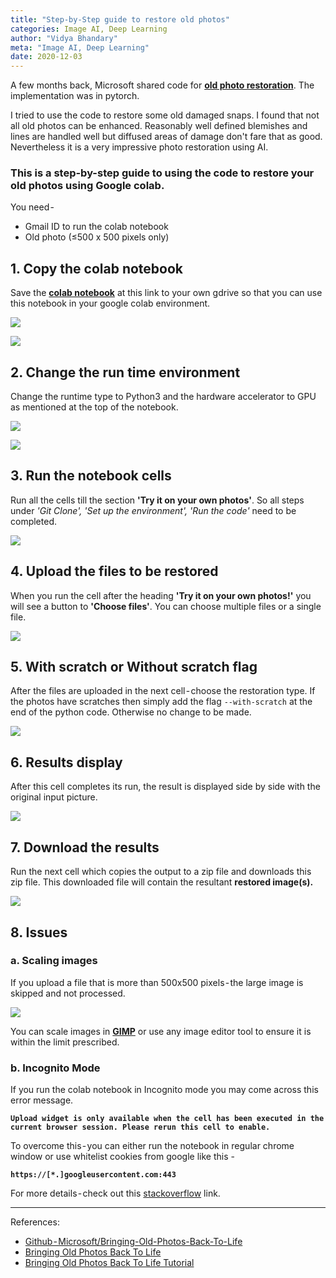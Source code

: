 ```yaml
---
title: "Step-by-Step guide to restore old photos"
categories: Image AI, Deep Learning
author: "Vidya Bhandary"
meta: "Image AI, Deep Learning"
date: 2020-12-03
---
```


A few months back, Microsoft shared code for **[old photo restoration](https://github.com/microsoft/Bringing-Old-Photos-Back-to-Life)**. The implementation was in pytorch. 

I tried to use the code to restore some old damaged snaps. I found that not all old photos can be enhanced. Reasonably well defined blemishes and lines are handled well but diffused areas of damage don't fare that as good.
Nevertheless it is a very impressive photo restoration using AI.

### This is a step-by-step guide to using the code to restore your old photos using Google colab.

You need - 
- Gmail ID to run the colab notebook
- Old photo (≤500 x 500 pixels only)

## 1. Copy the colab notebook 
Save the **[colab notebook](https://colab.research.google.com/drive/1NEm6AsybIiC5TwTU_4DqDkQO0nFRB-uA?usp=sharing#scrollTo=LMnje_NWj24x)** at this link to your own gdrive so that you can use this notebook in your google colab environment.

![](https://raw.githubusercontent.com/vidyabhandary/blog/master/images/i0_Save.png)

![](https://raw.githubusercontent.com/vidyabhandary/blog/master/images/i1_Save_Copy_In_Drive.png)

## 2. Change the run time environment

Change the runtime type to Python3 and the hardware accelerator to GPU as mentioned at the top of the notebook.

![](https://raw.githubusercontent.com/vidyabhandary/blog/master/images/i2_GPU_Runtime_1.png)

![](https://raw.githubusercontent.com/vidyabhandary/blog/master/images/i2_GPU_Runtime_2.png)

## 3. Run the notebook cells

Run all the cells till the section **'Try it on your own photos'**. So all steps under *'Git Clone', 'Set up the environment', 'Run the code'* need to be completed.

![](https://raw.githubusercontent.com/vidyabhandary/blog/master/images/i4_Run_Till_Here.png)

## 4. Upload the files to be restored

When you run the cell after the heading **'Try it on your own photos!'** you will see a button to **'Choose files'**. You can choose multiple files or a single file.

![](https://raw.githubusercontent.com/vidyabhandary/blog/master/images/i5_Choose_files.png)

## 5. With scratch or Without scratch flag

After the files are uploaded in the next cell - choose the restoration type. If the photos have scratches then simply add the flag `--with-scratch` at the end of the python code. Otherwise no change to be made.

![](https://raw.githubusercontent.com/vidyabhandary/blog/master/images/i6_Choose_scratch_flag.png)

## 6. Results display

After this cell completes its run, the result is displayed side by side with the original input picture.

![](https://raw.githubusercontent.com/vidyabhandary/blog/master/images/i7_Result_Photo_side_by_side.png)

## 7. Download the results

Run the next cell which copies the output to a zip file and downloads this zip file. This downloaded file will contain the resultant **restored image(s).**

![](https://raw.githubusercontent.com/vidyabhandary/blog/master/images/i8_download_res.png)

## 8. Issues

### a. Scaling images

If you upload a file that is more than 500x500 pixels - the large image is skipped and not processed.

![](https://raw.githubusercontent.com/vidyabhandary/blog/master/images/i9_Error_Big_Image.png)

You can scale images in **[GIMP](https://docs.gimp.org/2.6/en/gimp-tutorial-quickie-scale.html)** or use any image editor tool to ensure it is within the limit prescribed.

### b. Incognito Mode

If you run the colab notebook in Incognito mode you may come across this error message.

**`Upload widget is only available when the cell has been executed in the current browser session. Please rerun this cell to enable.`**

To overcome this - you can either run the notebook in regular chrome window or use whitelist cookies from google like this -

**`https://[*.]googleusercontent.com:443`**

For more details - check out this [stackoverflow](https://stackoverflow.com/questions/48420759/upload-local-files-using-google-colab/48427329) link.

---

References:
- [Github - Microsoft/Bringing-Old-Photos-Back-To-Life](https://github.com/microsoft/Bringing-Old-Photos-Back-to-Life)
- [Bringing Old Photos Back To Life](http://raywzy.com/Old_Photo/)
- [Bringing Old Photos Back To Life Tutorial](https://www.youtube.com/watch?v=mS-LSjQqh4A)

